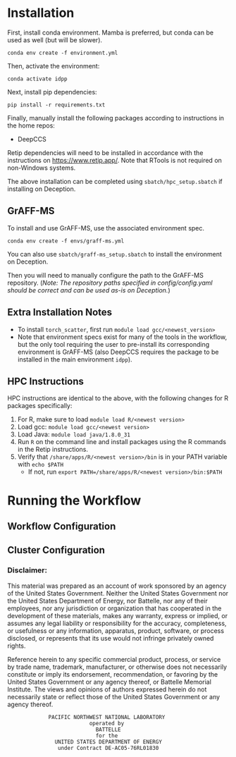# Installation

First, install conda environment. Mamba is preferred, but conda can be used as well (but will be slower).

`conda env create -f environment.yml`

Then, activate the environment:

`conda activate idpp`

Next, install pip dependencies:

`pip install -r requirements.txt`

Finally, manually install the following packages according to instructions in the home repos:
- DeepCCS

Retip dependencies will need to be installed in accordance with the instructions on https://www.retip.app/.
Note that RTools is not required on non-Windows systems.

The above installation can be completed using `sbatch/hpc_setup.sbatch` if installing on Deception.

## GrAFF-MS

To install and use GrAFF-MS, use the associated environment spec.

`conda env create -f envs/graff-ms.yml`

You can also use `sbatch/graff-ms_setup.sbatch` to install the environment on Deception.

Then you will need to manually configure the path to the GrAFF-MS repository.
(_Note: The repository paths specified in config/config.yaml should be correct and can be used as-is on Deception._)

## Extra Installation Notes

- To install `torch_scatter`, first run `module load gcc/<newest_version>`
- Note that environment specs exist for many of the tools in the workflow, but the only tool requiring the user to pre-install its corresponding environment is GrAFF-MS (also DeepCCS requires the package to be installed in the main environment `idpp`).

## HPC Instructions

HPC instructions are identical to the above, with the following changes for R packages specifically:

1. For R, make sure to load `module load R/<newest version>`
2. Load gcc: `module load gcc/<newest version>`
3. Load Java: `module load java/1.8.0_31`
4. Run `R` on the command line and install packages using the R commands in the Retip instructions.
5. Verify that `/share/apps/R/<newest version>/bin` is in your PATH variable with `echo $PATH`
    - If not, run `export PATH=/share/apps/R/<newest version>/bin:$PATH`

# Running the Workflow

## Workflow Configuration

## Cluster Configuration

### Disclaimer:
This material was prepared as an account of work sponsored by an agency of the
United States Government.  Neither the United States Government nor the United
States Department of Energy, nor Battelle, nor any of their employees, nor any
jurisdiction or organization that has cooperated in the development of these
materials, makes any warranty, express or implied, or assumes any legal
liability or responsibility for the accuracy, completeness, or usefulness or
any information, apparatus, product, software, or process disclosed, or
represents that its use would not infringe privately owned rights.

Reference herein to any specific commercial product, process, or service by
trade name, trademark, manufacturer, or otherwise does not necessarily
constitute or imply its endorsement, recommendation, or favoring by the United
States Government or any agency thereof, or Battelle Memorial Institute. The
views and opinions of authors expressed herein do not necessarily state or
reflect those of the United States Government or any agency thereof.

                 PACIFIC NORTHWEST NATIONAL LABORATORY
                              operated by
                                BATTELLE
                                for the
                   UNITED STATES DEPARTMENT OF ENERGY
                    under Contract DE-AC05-76RL01830